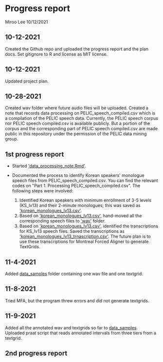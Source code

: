 Progress report
================
Miroo Lee
10/12/2021


## 10-12-2021

Created the Github repo and uploaded the progress report and the plan docs. Set gitignore to R and license as MIT license.

## 10-12-2021

Updated project plan.

## 10-28-2021

Created wav folder where future audio files will be uploaded. Created a note that records data processing on PELIC\_speech\_compiled.csv which is a compilation of the PELIC speech data. Currently, the PELIC speech corpus nor PELIC speech compiled.csv is available publicly. But a portion of the corpus and the corresponding part of PELIC speech compiled.csv are made public in this repository under the permission of the PELIC data mining group. 

## 1st progress report

- Started ['data_processing_note.Rmd'](data_processing_note.Rmd).  

- Documented the process to identify Korean speakers' monologue speech files from PELIC\_speech\_compiled.csv. You can find the relevant codes on "Part 1. Processing PELIC_speech_compiled.csv". The following steps were involved:    
  1. Identified Korean speakers with minimum enrollment of 3-5 levels (KS_lv13) and their 2-minute monologues; this was saved as ['korean_monologues_lv13.csv'](korean_monologues_lv13.csv).  
  2. Based on ['korean_monologues_lv13.csv'](korean_monologues_lv13.csv), hand-moved all the corresponding speech files to ['wav'](wav/) folder.   
  3. Based on ['korean_monologues_lv13.csv'](korean_monologues_lv13.csv), identified the transcriptions for KS_lv13 speech files. Saved the transcriptions as ['korean_monologues_lv13_trnascription.csv'](korean_monologues_lv13_transcriptions.csv). The future plan is to use these transcriptions for Montreal Forced Aligner to generate TextGrids. 

## 11-4-2021

Added [data_samples](data_samples) folder containing one wav file and one textgrid.

## 11-8-2021

Tried MFA, but the program threw errors and did not generate textgrids. 

## 11-9-2021

Added all the annotated wav and textgrids so far to [data_samples](data_samples).  
Uploaded praat script that reads annotated intervals from three tiers from a textgrid. 

## 2nd progress report  


